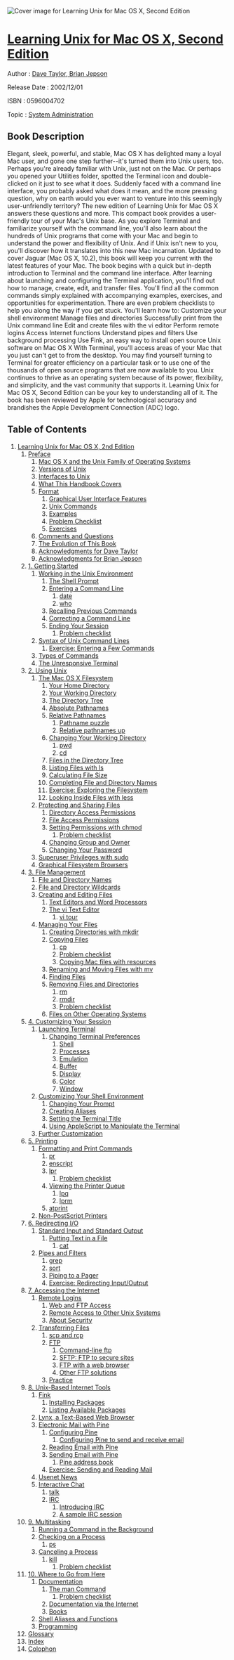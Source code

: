 ![Cover image for Learning Unix for Mac OS X, Second Edition](https://imgdetail.ebookreading.net/cover/cover/system_admin/EB0596004702.jpg)

[Learning Unix for Mac OS X, Second Edition](https://ebookreading.net/view/book/Learning+Unix+for+Mac+OS+X%2C+Second+Edition-EB0596004702_1.html "Learning Unix for Mac OS X, Second Edition")
====================================================================================================================

Author : [Dave Taylor](https://ebookreading.net/search/author/Dave+Taylor),[ Brian Jepson](https://ebookreading.net/search/author/+Brian+Jepson)

Release Date : 2002/12/01

ISBN : 0596004702

Topic : [System Administration](https://ebookreading.net/search/category/system-administration)

Book Description
-----------------

 Elegant, sleek, powerful, and stable, Mac OS X has delighted many a loyal Mac user, and gone one step further--it's turned them into Unix users, too. Perhaps you're already familiar with Unix, just not on the Mac. Or perhaps you opened your Utilities folder, spotted the Terminal icon and double-clicked on it just to see what it does. Suddenly faced with a command line interface, you probably asked what does it mean, and the more pressing question, why on earth would you ever want to venture into this seemingly user-unfriendly territory? The new edition of Learning Unix for Mac OS X answers these questions and more. This compact book provides a user-friendly tour of your Mac's Unix base. As you explore Terminal and familiarize yourself with the command line, you'll also learn about the hundreds of Unix programs that come with your Mac and begin to understand the power and flexibility of Unix. And if Unix isn't new to you, you'll discover how it translates into this new Mac incarnation. Updated to cover Jaguar (Mac OS X, 10.2), this book will keep you current with the latest features of your Mac. The book begins with a quick but in-depth introduction to Terminal and the command line interface. After learning about launching and configuring the Terminal application, you'll find out how to manage, create, edit, and transfer files. You'll find all the common commands simply explained with accompanying examples, exercises, and opportunities for experimentation. There are even problem checklists to help you along the way if you get stuck. You'll learn how to: 
Customize your shell environment
Manage files and directories
Successfully print from the Unix command line
Edit and create files with the vi editor
Perform remote logins
Access Internet functions
Understand pipes and filters
Use background processing
Use Fink, an easy way to install open source Unix software on Mac OS X
 With Terminal, you'll access areas of your Mac that you just can't get to from the desktop. You may find yourself turning to Terminal for greater efficiency on a particular task or to use one of the thousands of open source programs that are now available to you. Unix continues to thrive as an operating system because of its power, flexibility, and simplicity, and the vast community that supports it. Learning Unix for Mac OS X, Second Edition can be your key to understanding all of it. The book has been reviewed by Apple for technological accuracy and brandishes the Apple Development Connection (ADC) logo. 
              
Table of Contents
-----------------

1. [Learning Unix for Mac OS X, 2nd Edition](https://ebookreading.net/view/book/Learning+Unix+for+Mac+OS+X%2C+Second+Edition-EB0596004702_2.html)
    1. [Preface](https://ebookreading.net/view/book/Learning+Unix+for+Mac+OS+X%2C+Second+Edition-EB0596004702_3.html)
        1. [Mac OS X and the Unix Family of Operating Systems](https://ebookreading.net/view/book/Learning+Unix+for+Mac+OS+X%2C+Second+Edition-EB0596004702_3.html#lunixmacosx2-PREF-S)
        1. [Versions of Unix](https://ebookreading.net/view/book/Learning+Unix+for+Mac+OS+X%2C+Second+Edition-EB0596004702_4.html)
        1. [Interfaces to Unix](https://ebookreading.net/view/book/Learning+Unix+for+Mac+OS+X%2C+Second+Edition-EB0596004702_5.html)
        1. [What This Handbook Covers](https://ebookreading.net/view/book/Learning+Unix+for+Mac+OS+X%2C+Second+Edition-EB0596004702_6.html)
        1. [Format](https://ebookreading.net/view/book/Learning+Unix+for+Mac+OS+X%2C+Second+Edition-EB0596004702_7.html)
            1. [Graphical User Interface Features](https://ebookreading.net/view/book/Learning+Unix+for+Mac+OS+X%2C+Second+Edition-EB0596004702_7.html#lunixmacosx2-PREF-S)
            1. [Unix Commands](https://ebookreading.net/view/book/Learning+Unix+for+Mac+OS+X%2C+Second+Edition-EB0596004702_7.html#lunixmacosx2-PREF-S)
            1. [Examples](https://ebookreading.net/view/book/Learning+Unix+for+Mac+OS+X%2C+Second+Edition-EB0596004702_7.html#lunixmacosx2-PREF-S)
            1. [Problem Checklist](https://ebookreading.net/view/book/Learning+Unix+for+Mac+OS+X%2C+Second+Edition-EB0596004702_7.html#lunixmacosx2-PREF-S)
            1. [Exercises](https://ebookreading.net/view/book/Learning+Unix+for+Mac+OS+X%2C+Second+Edition-EB0596004702_7.html#lunixmacosx2-PREF-S)
        1. [Comments and Questions](https://ebookreading.net/view/book/Learning+Unix+for+Mac+OS+X%2C+Second+Edition-EB0596004702_8.html)
        1. [The Evolution of This Book](https://ebookreading.net/view/book/Learning+Unix+for+Mac+OS+X%2C+Second+Edition-EB0596004702_9.html)
        1. [Acknowledgments for Dave Taylor](https://ebookreading.net/view/book/Learning+Unix+for+Mac+OS+X%2C+Second+Edition-EB0596004702_10.html)
        1. [Acknowledgments for Brian Jepson](https://ebookreading.net/view/book/Learning+Unix+for+Mac+OS+X%2C+Second+Edition-EB0596004702_11.html)
    1. [1. Getting Started](https://ebookreading.net/view/book/Learning+Unix+for+Mac+OS+X%2C+Second+Edition-EB0596004702_12.html)
        1. [Working in the Unix Environment](https://ebookreading.net/view/book/Learning+Unix+for+Mac+OS+X%2C+Second+Edition-EB0596004702_12.html#lunixmacosx2-CHP-1-)
            1. [The Shell Prompt](https://ebookreading.net/view/book/Learning+Unix+for+Mac+OS+X%2C+Second+Edition-EB0596004702_12.html#lunixmacosx2-CHP-1-)
            1. [Entering a Command Line](https://ebookreading.net/view/book/Learning+Unix+for+Mac+OS+X%2C+Second+Edition-EB0596004702_12.html#lunixmacosx2-CHP-1-)
                1. [date](https://ebookreading.net/view/book/Learning+Unix+for+Mac+OS+X%2C+Second+Edition-EB0596004702_12.html#lunixmacosx2-CHP-1-)
                1. [who](https://ebookreading.net/view/book/Learning+Unix+for+Mac+OS+X%2C+Second+Edition-EB0596004702_12.html#lunixmacosx2-CHP-1-)
            1. [Recalling Previous Commands](https://ebookreading.net/view/book/Learning+Unix+for+Mac+OS+X%2C+Second+Edition-EB0596004702_12.html#lunixmacosx2-CHP-1-)
            1. [Correcting a Command Line](https://ebookreading.net/view/book/Learning+Unix+for+Mac+OS+X%2C+Second+Edition-EB0596004702_12.html#lunixmacosx2-CHP-1-)
            1. [Ending Your Session](https://ebookreading.net/view/book/Learning+Unix+for+Mac+OS+X%2C+Second+Edition-EB0596004702_12.html#lunixmacosx2-CHP-1-)
                1. [Problem checklist](https://ebookreading.net/view/book/Learning+Unix+for+Mac+OS+X%2C+Second+Edition-EB0596004702_12.html#lunixmacosx2-CHP-1-)
        1. [Syntax of Unix Command Lines](https://ebookreading.net/view/book/Learning+Unix+for+Mac+OS+X%2C+Second+Edition-EB0596004702_13.html)
            1. [Exercise: Entering a Few Commands](https://ebookreading.net/view/book/Learning+Unix+for+Mac+OS+X%2C+Second+Edition-EB0596004702_13.html#lunixmacosx2-CHP-1-)
        1. [Types of Commands](https://ebookreading.net/view/book/Learning+Unix+for+Mac+OS+X%2C+Second+Edition-EB0596004702_14.html)
        1. [The Unresponsive Terminal](https://ebookreading.net/view/book/Learning+Unix+for+Mac+OS+X%2C+Second+Edition-EB0596004702_15.html)
    1. [2. Using Unix](https://ebookreading.net/view/book/Learning+Unix+for+Mac+OS+X%2C+Second+Edition-EB0596004702_16.html)
        1. [The Mac OS X Filesystem](https://ebookreading.net/view/book/Learning+Unix+for+Mac+OS+X%2C+Second+Edition-EB0596004702_16.html#lunixmacosx2-CHP-2-)
            1. [Your Home Directory](https://ebookreading.net/view/book/Learning+Unix+for+Mac+OS+X%2C+Second+Edition-EB0596004702_16.html#lunixmacosx2-CHP-2-)
            1. [Your Working Directory](https://ebookreading.net/view/book/Learning+Unix+for+Mac+OS+X%2C+Second+Edition-EB0596004702_16.html#lunixmacosx2-CHP-2-)
            1. [The Directory Tree](https://ebookreading.net/view/book/Learning+Unix+for+Mac+OS+X%2C+Second+Edition-EB0596004702_16.html#lunixmacosx2-CHP-2-)
            1. [Absolute Pathnames](https://ebookreading.net/view/book/Learning+Unix+for+Mac+OS+X%2C+Second+Edition-EB0596004702_16.html#lunixmacosx2-CHP-2-)
            1. [Relative Pathnames](https://ebookreading.net/view/book/Learning+Unix+for+Mac+OS+X%2C+Second+Edition-EB0596004702_16.html#lunixmacosx2-CHP-2-)
                1. [Pathname puzzle](https://ebookreading.net/view/book/Learning+Unix+for+Mac+OS+X%2C+Second+Edition-EB0596004702_16.html#lunixmacosx2-CHP-2-)
                1. [Relative pathnames up](https://ebookreading.net/view/book/Learning+Unix+for+Mac+OS+X%2C+Second+Edition-EB0596004702_16.html#lunixmacosx2-CHP-2-)
            1. [Changing Your Working Directory](https://ebookreading.net/view/book/Learning+Unix+for+Mac+OS+X%2C+Second+Edition-EB0596004702_16.html#lunixmacosx2-CHP-2-)
                1. [pwd](https://ebookreading.net/view/book/Learning+Unix+for+Mac+OS+X%2C+Second+Edition-EB0596004702_16.html#lunixmacosx2-CHP-2-)
                1. [cd](https://ebookreading.net/view/book/Learning+Unix+for+Mac+OS+X%2C+Second+Edition-EB0596004702_16.html#lunixmacosx2-CHP-2-)
            1. [Files in the Directory Tree](https://ebookreading.net/view/book/Learning+Unix+for+Mac+OS+X%2C+Second+Edition-EB0596004702_16.html#lunixmacosx2-CHP-2-)
            1. [Listing Files with ls](https://ebookreading.net/view/book/Learning+Unix+for+Mac+OS+X%2C+Second+Edition-EB0596004702_16.html#lunixmacosx2-CHP-2-)
            1. [Calculating File Size](https://ebookreading.net/view/book/Learning+Unix+for+Mac+OS+X%2C+Second+Edition-EB0596004702_16.html#lunixmacosx2-CHP-2-)
            1. [Completing File and Directory Names](https://ebookreading.net/view/book/Learning+Unix+for+Mac+OS+X%2C+Second+Edition-EB0596004702_16.html#lunixmacosx2-CHP-2-)
            1. [Exercise: Exploring the Filesystem](https://ebookreading.net/view/book/Learning+Unix+for+Mac+OS+X%2C+Second+Edition-EB0596004702_16.html#lunixmacosx2-CHP-2-)
            1. [Looking Inside Files with less](https://ebookreading.net/view/book/Learning+Unix+for+Mac+OS+X%2C+Second+Edition-EB0596004702_16.html#lunixmacosx2-CHP-2-)
        1. [Protecting and Sharing Files](https://ebookreading.net/view/book/Learning+Unix+for+Mac+OS+X%2C+Second+Edition-EB0596004702_17.html)
            1. [Directory Access Permissions](https://ebookreading.net/view/book/Learning+Unix+for+Mac+OS+X%2C+Second+Edition-EB0596004702_17.html#lunixmacosx2-CHP-2-)
            1. [File Access Permissions](https://ebookreading.net/view/book/Learning+Unix+for+Mac+OS+X%2C+Second+Edition-EB0596004702_17.html#lunixmacosx2-CHP-2-)
            1. [Setting Permissions with chmod](https://ebookreading.net/view/book/Learning+Unix+for+Mac+OS+X%2C+Second+Edition-EB0596004702_17.html#lunixmacosx2-CHP-2-)
                1. [Problem checklist](https://ebookreading.net/view/book/Learning+Unix+for+Mac+OS+X%2C+Second+Edition-EB0596004702_17.html#lunixmacosx2-CHP-2-)
            1. [Changing Group and Owner](https://ebookreading.net/view/book/Learning+Unix+for+Mac+OS+X%2C+Second+Edition-EB0596004702_17.html#lunixmacosx2-CHP-2-)
            1. [Changing Your Password](https://ebookreading.net/view/book/Learning+Unix+for+Mac+OS+X%2C+Second+Edition-EB0596004702_17.html#lunixmacosx2-CHP-2-)
        1. [Superuser Privileges with sudo](https://ebookreading.net/view/book/Learning+Unix+for+Mac+OS+X%2C+Second+Edition-EB0596004702_18.html)
        1. [Graphical Filesystem Browsers](https://ebookreading.net/view/book/Learning+Unix+for+Mac+OS+X%2C+Second+Edition-EB0596004702_19.html)
    1. [3. File Management](https://ebookreading.net/view/book/Learning+Unix+for+Mac+OS+X%2C+Second+Edition-EB0596004702_20.html)
        1. [File and Directory Names](https://ebookreading.net/view/book/Learning+Unix+for+Mac+OS+X%2C+Second+Edition-EB0596004702_20.html#lunixmacosx2-CHP-3-)
        1. [File and Directory Wildcards](https://ebookreading.net/view/book/Learning+Unix+for+Mac+OS+X%2C+Second+Edition-EB0596004702_21.html)
        1. [Creating and Editing Files](https://ebookreading.net/view/book/Learning+Unix+for+Mac+OS+X%2C+Second+Edition-EB0596004702_22.html)
            1. [Text Editors and Word Processors](https://ebookreading.net/view/book/Learning+Unix+for+Mac+OS+X%2C+Second+Edition-EB0596004702_22.html#lunixmacosx2-CHP-3-)
            1. [The vi Text Editor](https://ebookreading.net/view/book/Learning+Unix+for+Mac+OS+X%2C+Second+Edition-EB0596004702_22.html#lunixmacosx2-CHP-3-)
                1. [vi tour](https://ebookreading.net/view/book/Learning+Unix+for+Mac+OS+X%2C+Second+Edition-EB0596004702_22.html#lunixmacosx2-CHP-3-)
        1. [Managing Your Files](https://ebookreading.net/view/book/Learning+Unix+for+Mac+OS+X%2C+Second+Edition-EB0596004702_23.html)
            1. [Creating Directories with mkdir](https://ebookreading.net/view/book/Learning+Unix+for+Mac+OS+X%2C+Second+Edition-EB0596004702_23.html#lunixmacosx2-CHP-3-)
            1. [Copying Files](https://ebookreading.net/view/book/Learning+Unix+for+Mac+OS+X%2C+Second+Edition-EB0596004702_23.html#lunixmacosx2-CHP-3-)
                1. [cp](https://ebookreading.net/view/book/Learning+Unix+for+Mac+OS+X%2C+Second+Edition-EB0596004702_23.html#lunixmacosx2-CHP-3-)
                1. [Problem checklist](https://ebookreading.net/view/book/Learning+Unix+for+Mac+OS+X%2C+Second+Edition-EB0596004702_23.html#lunixmacosx2-CHP-3-)
                1. [Copying Mac files with resources](https://ebookreading.net/view/book/Learning+Unix+for+Mac+OS+X%2C+Second+Edition-EB0596004702_23.html#lunixmacosx2-CHP-3-)
            1. [Renaming and Moving Files with mv](https://ebookreading.net/view/book/Learning+Unix+for+Mac+OS+X%2C+Second+Edition-EB0596004702_23.html#lunixmacosx2-CHP-3-)
            1. [Finding Files](https://ebookreading.net/view/book/Learning+Unix+for+Mac+OS+X%2C+Second+Edition-EB0596004702_23.html#lunixmacosx2-CHP-3-)
            1. [Removing Files and Directories](https://ebookreading.net/view/book/Learning+Unix+for+Mac+OS+X%2C+Second+Edition-EB0596004702_23.html#lunixmacosx2-CHP-3-)
                1. [rm](https://ebookreading.net/view/book/Learning+Unix+for+Mac+OS+X%2C+Second+Edition-EB0596004702_23.html#lunixmacosx2-CHP-3-)
                1. [rmdir](https://ebookreading.net/view/book/Learning+Unix+for+Mac+OS+X%2C+Second+Edition-EB0596004702_23.html#lunixmacosx2-CHP-3-)
                1. [Problem checklist](https://ebookreading.net/view/book/Learning+Unix+for+Mac+OS+X%2C+Second+Edition-EB0596004702_23.html#lunixmacosx2-CHP-3-)
            1. [Files on Other Operating Systems](https://ebookreading.net/view/book/Learning+Unix+for+Mac+OS+X%2C+Second+Edition-EB0596004702_23.html#lunixmacosx2-CHP-3-)
    1. [4. Customizing Your Session](https://ebookreading.net/view/book/Learning+Unix+for+Mac+OS+X%2C+Second+Edition-EB0596004702_24.html)
        1. [Launching Terminal](https://ebookreading.net/view/book/Learning+Unix+for+Mac+OS+X%2C+Second+Edition-EB0596004702_24.html#lunixmacosx2-CHP-4-)
            1. [Changing Terminal Preferences](https://ebookreading.net/view/book/Learning+Unix+for+Mac+OS+X%2C+Second+Edition-EB0596004702_24.html#lunixmacosx2-CHP-4-)
                1. [Shell](https://ebookreading.net/view/book/Learning+Unix+for+Mac+OS+X%2C+Second+Edition-EB0596004702_24.html#lunixmacosx2-CHP-4-)
                1. [Processes](https://ebookreading.net/view/book/Learning+Unix+for+Mac+OS+X%2C+Second+Edition-EB0596004702_24.html#lunixmacosx2-CHP-4-)
                1. [Emulation](https://ebookreading.net/view/book/Learning+Unix+for+Mac+OS+X%2C+Second+Edition-EB0596004702_24.html#lunixmacosx2-CHP-4-)
                1. [Buffer](https://ebookreading.net/view/book/Learning+Unix+for+Mac+OS+X%2C+Second+Edition-EB0596004702_24.html#lunixmacosx2-CHP-4-)
                1. [Display](https://ebookreading.net/view/book/Learning+Unix+for+Mac+OS+X%2C+Second+Edition-EB0596004702_24.html#lunixmacosx2-CHP-4-)
                1. [Color](https://ebookreading.net/view/book/Learning+Unix+for+Mac+OS+X%2C+Second+Edition-EB0596004702_24.html#lunixmacosx2-CHP-4-)
                1. [Window](https://ebookreading.net/view/book/Learning+Unix+for+Mac+OS+X%2C+Second+Edition-EB0596004702_24.html#lunixmacosx2-CHP-4-)
        1. [Customizing Your Shell Environment](https://ebookreading.net/view/book/Learning+Unix+for+Mac+OS+X%2C+Second+Edition-EB0596004702_25.html)
            1. [Changing Your Prompt](https://ebookreading.net/view/book/Learning+Unix+for+Mac+OS+X%2C+Second+Edition-EB0596004702_25.html#lunixmacosx2-CHP-4-)
            1. [Creating Aliases](https://ebookreading.net/view/book/Learning+Unix+for+Mac+OS+X%2C+Second+Edition-EB0596004702_25.html#lunixmacosx2-CHP-4-)
            1. [Setting the Terminal Title](https://ebookreading.net/view/book/Learning+Unix+for+Mac+OS+X%2C+Second+Edition-EB0596004702_25.html#lunixmacosx2-CHP-4-)
            1. [Using AppleScript to Manipulate the Terminal](https://ebookreading.net/view/book/Learning+Unix+for+Mac+OS+X%2C+Second+Edition-EB0596004702_25.html#lunixmacosx2-CHP-4-)
        1. [Further Customization](https://ebookreading.net/view/book/Learning+Unix+for+Mac+OS+X%2C+Second+Edition-EB0596004702_26.html)
    1. [5. Printing](https://ebookreading.net/view/book/Learning+Unix+for+Mac+OS+X%2C+Second+Edition-EB0596004702_27.html)
        1. [Formatting and Print Commands](https://ebookreading.net/view/book/Learning+Unix+for+Mac+OS+X%2C+Second+Edition-EB0596004702_27.html#lunixmacosx2-CHP-5-)
            1. [pr](https://ebookreading.net/view/book/Learning+Unix+for+Mac+OS+X%2C+Second+Edition-EB0596004702_27.html#lunixmacosx2-CHP-5-)
            1. [enscript](https://ebookreading.net/view/book/Learning+Unix+for+Mac+OS+X%2C+Second+Edition-EB0596004702_27.html#lunixmacosx2-CHP-5-)
            1. [lpr](https://ebookreading.net/view/book/Learning+Unix+for+Mac+OS+X%2C+Second+Edition-EB0596004702_27.html#lunixmacosx2-CHP-5-)
                1. [Problem checklist](https://ebookreading.net/view/book/Learning+Unix+for+Mac+OS+X%2C+Second+Edition-EB0596004702_27.html#lunixmacosx2-CHP-5-)
            1. [Viewing the Printer Queue](https://ebookreading.net/view/book/Learning+Unix+for+Mac+OS+X%2C+Second+Edition-EB0596004702_27.html#lunixmacosx2-CHP-5-)
                1. [lpq](https://ebookreading.net/view/book/Learning+Unix+for+Mac+OS+X%2C+Second+Edition-EB0596004702_27.html#lunixmacosx2-CHP-5-)
                1. [lprm](https://ebookreading.net/view/book/Learning+Unix+for+Mac+OS+X%2C+Second+Edition-EB0596004702_27.html#lunixmacosx2-CHP-5-)
            1. [atprint](https://ebookreading.net/view/book/Learning+Unix+for+Mac+OS+X%2C+Second+Edition-EB0596004702_27.html#lunixmacosx2-CHP-5-)
        1. [Non-PostScript Printers](https://ebookreading.net/view/book/Learning+Unix+for+Mac+OS+X%2C+Second+Edition-EB0596004702_28.html)
    1. [6. Redirecting I/O](https://ebookreading.net/view/book/Learning+Unix+for+Mac+OS+X%2C+Second+Edition-EB0596004702_29.html)
        1. [Standard Input and Standard Output](https://ebookreading.net/view/book/Learning+Unix+for+Mac+OS+X%2C+Second+Edition-EB0596004702_29.html#lunixmacosx2-CHP-6-)
            1. [Putting Text in a File](https://ebookreading.net/view/book/Learning+Unix+for+Mac+OS+X%2C+Second+Edition-EB0596004702_29.html#lunixmacosx2-CHP-6-)
                1. [cat](https://ebookreading.net/view/book/Learning+Unix+for+Mac+OS+X%2C+Second+Edition-EB0596004702_29.html#lunixmacosx2-CHP-6-)
        1. [Pipes and Filters](https://ebookreading.net/view/book/Learning+Unix+for+Mac+OS+X%2C+Second+Edition-EB0596004702_30.html)
            1. [grep](https://ebookreading.net/view/book/Learning+Unix+for+Mac+OS+X%2C+Second+Edition-EB0596004702_30.html#lunixmacosx2-CHP-6-)
            1. [sort](https://ebookreading.net/view/book/Learning+Unix+for+Mac+OS+X%2C+Second+Edition-EB0596004702_30.html#lunixmacosx2-CHP-6-)
            1. [Piping to a Pager](https://ebookreading.net/view/book/Learning+Unix+for+Mac+OS+X%2C+Second+Edition-EB0596004702_30.html#lunixmacosx2-CHP-6-)
            1. [Exercise: Redirecting Input/Output](https://ebookreading.net/view/book/Learning+Unix+for+Mac+OS+X%2C+Second+Edition-EB0596004702_30.html#lunixmacosx2-CHP-6-)
    1. [7. Accessing the Internet](https://ebookreading.net/view/book/Learning+Unix+for+Mac+OS+X%2C+Second+Edition-EB0596004702_31.html)
        1. [Remote Logins](https://ebookreading.net/view/book/Learning+Unix+for+Mac+OS+X%2C+Second+Edition-EB0596004702_31.html#lunixmacosx2-CHP-7-)
            1. [Web and FTP Access](https://ebookreading.net/view/book/Learning+Unix+for+Mac+OS+X%2C+Second+Edition-EB0596004702_31.html#lunixmacosx2-CHP-7-)
            1. [Remote Access to Other Unix Systems](https://ebookreading.net/view/book/Learning+Unix+for+Mac+OS+X%2C+Second+Edition-EB0596004702_31.html#lunixmacosx2-CHP-7-)
            1. [About Security](https://ebookreading.net/view/book/Learning+Unix+for+Mac+OS+X%2C+Second+Edition-EB0596004702_31.html#lunixmacosx2-CHP-7-)
        1. [Transferring Files](https://ebookreading.net/view/book/Learning+Unix+for+Mac+OS+X%2C+Second+Edition-EB0596004702_32.html)
            1. [scp and rcp](https://ebookreading.net/view/book/Learning+Unix+for+Mac+OS+X%2C+Second+Edition-EB0596004702_32.html#lunixmacosx2-CHP-7-)
            1. [FTP](https://ebookreading.net/view/book/Learning+Unix+for+Mac+OS+X%2C+Second+Edition-EB0596004702_32.html#lunixmacosx2-CHP-7-)
                1. [Command-line ftp](https://ebookreading.net/view/book/Learning+Unix+for+Mac+OS+X%2C+Second+Edition-EB0596004702_32.html#lunixmacosx2-CHP-7-)
                1. [SFTP: FTP to secure sites](https://ebookreading.net/view/book/Learning+Unix+for+Mac+OS+X%2C+Second+Edition-EB0596004702_32.html#lunixmacosx2-CHP-7-)
                1. [FTP with a web browser](https://ebookreading.net/view/book/Learning+Unix+for+Mac+OS+X%2C+Second+Edition-EB0596004702_32.html#lunixmacosx2-CHP-7-)
                1. [Other FTP solutions](https://ebookreading.net/view/book/Learning+Unix+for+Mac+OS+X%2C+Second+Edition-EB0596004702_32.html#lunixmacosx2-CHP-7-)
            1. [Practice](https://ebookreading.net/view/book/Learning+Unix+for+Mac+OS+X%2C+Second+Edition-EB0596004702_32.html#lunixmacosx2-CHP-7-)
    1. [8. Unix-Based Internet Tools](https://ebookreading.net/view/book/Learning+Unix+for+Mac+OS+X%2C+Second+Edition-EB0596004702_33.html)
        1. [Fink](https://ebookreading.net/view/book/Learning+Unix+for+Mac+OS+X%2C+Second+Edition-EB0596004702_33.html#lunixmacosx2-CHP-8-)
            1. [Installing Packages](https://ebookreading.net/view/book/Learning+Unix+for+Mac+OS+X%2C+Second+Edition-EB0596004702_33.html#lunixmacosx2-CHP-8-)
            1. [Listing Available Packages](https://ebookreading.net/view/book/Learning+Unix+for+Mac+OS+X%2C+Second+Edition-EB0596004702_33.html#lunixmacosx2-CHP-8-)
        1. [Lynx, a Text-Based Web Browser](https://ebookreading.net/view/book/Learning+Unix+for+Mac+OS+X%2C+Second+Edition-EB0596004702_34.html)
        1. [Electronic Mail with Pine](https://ebookreading.net/view/book/Learning+Unix+for+Mac+OS+X%2C+Second+Edition-EB0596004702_35.html)
            1. [Configuring Pine](https://ebookreading.net/view/book/Learning+Unix+for+Mac+OS+X%2C+Second+Edition-EB0596004702_35.html#lunixmacosx2-CHP-8-)
                1. [Configuring Pine to send and receive email](https://ebookreading.net/view/book/Learning+Unix+for+Mac+OS+X%2C+Second+Edition-EB0596004702_35.html#lunixmacosx2-CHP-8-)
            1. [Reading Email with Pine](https://ebookreading.net/view/book/Learning+Unix+for+Mac+OS+X%2C+Second+Edition-EB0596004702_35.html#lunixmacosx2-CHP-8-)
            1. [Sending Email with Pine](https://ebookreading.net/view/book/Learning+Unix+for+Mac+OS+X%2C+Second+Edition-EB0596004702_35.html#lunixmacosx2-CHP-8-)
                1. [Pine address book](https://ebookreading.net/view/book/Learning+Unix+for+Mac+OS+X%2C+Second+Edition-EB0596004702_35.html#lunixmacosx2-CHP-8-)
            1. [Exercise: Sending and Reading Mail](https://ebookreading.net/view/book/Learning+Unix+for+Mac+OS+X%2C+Second+Edition-EB0596004702_35.html#lunixmacosx2-CHP-8-)
        1. [Usenet News](https://ebookreading.net/view/book/Learning+Unix+for+Mac+OS+X%2C+Second+Edition-EB0596004702_36.html)
        1. [Interactive Chat](https://ebookreading.net/view/book/Learning+Unix+for+Mac+OS+X%2C+Second+Edition-EB0596004702_37.html)
            1. [talk](https://ebookreading.net/view/book/Learning+Unix+for+Mac+OS+X%2C+Second+Edition-EB0596004702_37.html#lunixmacosx2-CHP-8-)
            1. [IRC](https://ebookreading.net/view/book/Learning+Unix+for+Mac+OS+X%2C+Second+Edition-EB0596004702_37.html#lunixmacosx2-CHP-8-)
                1. [Introducing IRC](https://ebookreading.net/view/book/Learning+Unix+for+Mac+OS+X%2C+Second+Edition-EB0596004702_37.html#lunixmacosx2-CHP-8-)
                1. [A sample IRC session](https://ebookreading.net/view/book/Learning+Unix+for+Mac+OS+X%2C+Second+Edition-EB0596004702_37.html#lunixmacosx2-CHP-8-)
    1. [9. Multitasking](https://ebookreading.net/view/book/Learning+Unix+for+Mac+OS+X%2C+Second+Edition-EB0596004702_38.html)
        1. [Running a Command in the Background](https://ebookreading.net/view/book/Learning+Unix+for+Mac+OS+X%2C+Second+Edition-EB0596004702_38.html#lunixmacosx2-CHP-9-)
        1. [Checking on a Process](https://ebookreading.net/view/book/Learning+Unix+for+Mac+OS+X%2C+Second+Edition-EB0596004702_39.html)
            1. [ps](https://ebookreading.net/view/book/Learning+Unix+for+Mac+OS+X%2C+Second+Edition-EB0596004702_39.html#lunixmacosx2-CHP-9-)
        1. [Canceling a Process](https://ebookreading.net/view/book/Learning+Unix+for+Mac+OS+X%2C+Second+Edition-EB0596004702_40.html)
            1. [kill](https://ebookreading.net/view/book/Learning+Unix+for+Mac+OS+X%2C+Second+Edition-EB0596004702_40.html#lunixmacosx2-CHP-9-)
                1. [Problem checklist](https://ebookreading.net/view/book/Learning+Unix+for+Mac+OS+X%2C+Second+Edition-EB0596004702_40.html#lunixmacosx2-CHP-9-)
    1. [10. Where to Go from Here](https://ebookreading.net/view/book/Learning+Unix+for+Mac+OS+X%2C+Second+Edition-EB0596004702_41.html)
        1. [Documentation](https://ebookreading.net/view/book/Learning+Unix+for+Mac+OS+X%2C+Second+Edition-EB0596004702_41.html#lunixmacosx2-CHP-10)
            1. [The man Command](https://ebookreading.net/view/book/Learning+Unix+for+Mac+OS+X%2C+Second+Edition-EB0596004702_41.html#lunixmacosx2-CHP-10)
                1. [Problem checklist](https://ebookreading.net/view/book/Learning+Unix+for+Mac+OS+X%2C+Second+Edition-EB0596004702_41.html#lunixmacosx2-CHP-10)
            1. [Documentation via the Internet](https://ebookreading.net/view/book/Learning+Unix+for+Mac+OS+X%2C+Second+Edition-EB0596004702_41.html#lunixmacosx2-CHP-10)
            1. [Books](https://ebookreading.net/view/book/Learning+Unix+for+Mac+OS+X%2C+Second+Edition-EB0596004702_41.html#lunixmacosx2-CHP-10)
        1. [Shell Aliases and Functions](https://ebookreading.net/view/book/Learning+Unix+for+Mac+OS+X%2C+Second+Edition-EB0596004702_42.html)
        1. [Programming](https://ebookreading.net/view/book/Learning+Unix+for+Mac+OS+X%2C+Second+Edition-EB0596004702_43.html)
    1. [Glossary](https://ebookreading.net/view/book/Learning+Unix+for+Mac+OS+X%2C+Second+Edition-EB0596004702_44.html)
    1. [Index](https://ebookreading.net/view/book/Learning+Unix+for+Mac+OS+X%2C+Second+Edition-EB0596004702_45.html)
    1. [Colophon](https://ebookreading.net/view/book/Learning+Unix+for+Mac+OS+X%2C+Second+Edition-EB0596004702_46.html)
